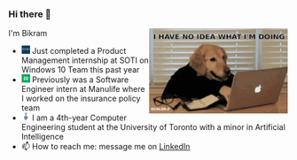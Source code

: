 ### Hi there 👋
I'm Bikram 
<img align="right" alt="GIF" width=250 src="https://github.com/bikramjitnarwal/bikramjitnarwal/blob/main/static/codingMeme.gif" />


- <img src="static/soti-logo.jpg" width=15> Just completed a Product Management internship at SOTI on Windows 10 Team this past year
- <img src="static/Manulife logo.png" width=15> Previously was a Software Engineer intern at Manulife where I worked on the insurance policy team 
- <img src="static/uoftlogo.png" width=15> I am a 4th-year Computer Engineering student at the University of Toronto with a minor in Artificial Intelligence 
- 📫 How to reach me: message me on [LinkedIn](https://www.linkedin.com/in/bikramjitnarwal/)

<!--
**bikramjitnarwal/bikramjitnarwal** is a ✨ _special_ ✨ repository because its `README.md` (this file) appears on your GitHub profile.

Here are some ideas to get you started:

- 🔭 I’m currently working on ...
- 🌱 I’m currently learning ...
- 👯 I’m looking to collaborate on ...
- 🤔 I’m looking for help with ...
- 💬 Ask me about ...
- 📫 How to reach me: ...
- 😄 Pronouns: ...
- ⚡ Fun fact: ...
-->
